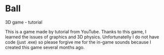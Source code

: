 # Ball
3D game - tutorial

This is a game made by tutorial from YouTube.
Thanks to this game, I learned the issues of graphics and 3D physics.
Unfortunatelly I do not have code (just .exe) so please forgive me for the in-game sounds because I created this game several months ago.
